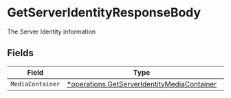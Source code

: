 # GetServerIdentityResponseBody

The Server Identity information


## Fields

| Field                                                                                                     | Type                                                                                                      | Required                                                                                                  | Description                                                                                               |
| --------------------------------------------------------------------------------------------------------- | --------------------------------------------------------------------------------------------------------- | --------------------------------------------------------------------------------------------------------- | --------------------------------------------------------------------------------------------------------- |
| `MediaContainer`                                                                                          | [*operations.GetServerIdentityMediaContainer](../../models/operations/getserveridentitymediacontainer.md) | :heavy_minus_sign:                                                                                        | N/A                                                                                                       |